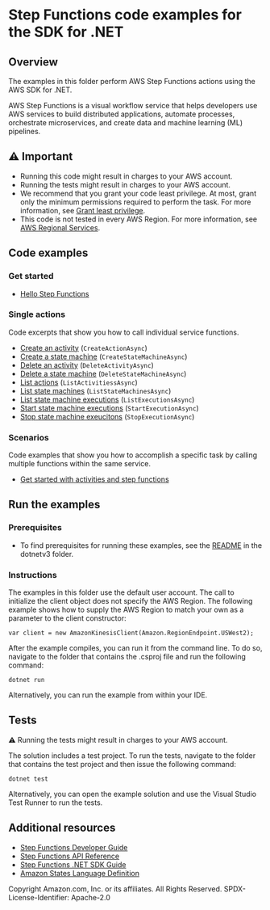 # Step Functions code examples for the SDK for .NET

## Overview
The examples in this folder perform AWS Step Functions actions using the AWS SDK for .NET.

AWS Step Functions is a visual workflow service that helps developers use AWS
services to build distributed applications, automate processes, orchestrate
microservices, and create data and machine learning (ML) pipelines.  

## ⚠️ Important
* Running this code might result in charges to your AWS account. 
* Running the tests might result in charges to your AWS account.
* We recommend that you grant your code least privilege. At most, grant only the minimum permissions required to perform the task. For more information, see [Grant least privilege](https://docs.aws.amazon.com/IAM/latest/UserGuide/best-practices.html#grant-least-privilege). 
* This code is not tested in every AWS Region. For more information, see [AWS Regional Services](https://aws.amazon.com/about-aws/global-infrastructure/regional-product-services).

## Code examples

### Get started

* [Hello Step Functions](Actions/HelloStepFunctions.cs)

### Single actions
Code excerpts that show you how to call individual service functions.
* [Create an activity](Actions/StepFunctionsWrapper.cs) (`CreateActionAsync`)
* [Create a state machine](Actions/StepFunctionsWrapper.cs) (`CreateStateMachineAsync`)
* [Delete an activity](Actions/StepFunctionsWrapper.cs) (`DeleteActivityAsync`)
* [Delete a state machine](Actions/StepFunctionsWrapper.cs) (`DeleteStateMachineAsync`)
* [List actions](Actions/StepFunctionsWrapper.cs) (`ListActivitiessAsync`)
* [List state machines](Actions/StepFunctionsWrapper.cs) (`ListStateMachinesAsync`)
* [List state machine executions](Actions/StepFunctionsWrapper.cs) (`ListExecutionsAsync`)
* [Start state machine executions](Actions/StepFunctionsWrapper.cs) (`StartExecutionAsync`)
* [Stop state machine exeucitons](Actions/StepFunctionsWrapper.cs) (`StopExecutionAsync`)

### Scenarios
Code examples that show you how to accomplish a specific task by calling multiple functions within the same service.
* [Get started with activities and step functions](Scenarios/StepFunctionsBasics.cs)

## Run the examples

### Prerequisites
* To find prerequisites for running these examples, see the
  [README](../README.md#Prerequisites) in the dotnetv3 folder.

### Instructions
The examples in this folder use the default user account. The call to
initialize the client object does not specify the AWS Region. The following
example shows how to supply the AWS Region to match your own as a
parameter to the client constructor:

```
var client = new AmazonKinesisClient(Amazon.RegionEndpoint.USWest2);
```

After the example compiles, you can run it from the command line. To do so,
navigate to the folder that contains the .csproj file and run the following
command:

```
dotnet run
```

Alternatively, you can run the example from within your IDE.

## Tests
⚠️ Running the tests might result in charges to your AWS account.

The solution includes a test project. To run the tests, navigate to the folder that contains the test project and then issue the following command:

```
dotnet test
```

Alternatively, you can open the example solution and use the Visual Studio Test Runner to run the tests.

## Additional resources
* [Step Functions Developer Guide](https://docs.aws.amazon.com/step-functions/latest/dg/welcome.html)
* [Step Functions API Reference](https://docs.aws.amazon.com/step-functions/latest/apireference/Welcome.html)
* [Step Functions .NET SDK Guide](https://docs.aws.amazon.com/sdkfornet/v3/apidocs/items/StepFunctions/NStepFunctions.html)
* [Amazon States Language Definition](https://states-language.net/spec.html)

Copyright Amazon.com, Inc. or its affiliates. All Rights Reserved. SPDX-License-Identifier: Apache-2.0
